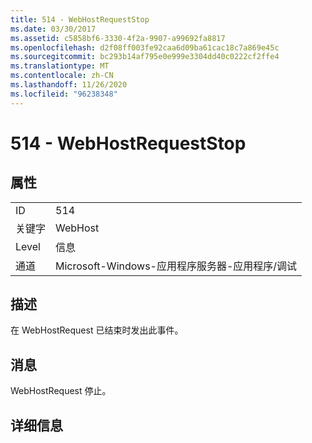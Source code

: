 ```yaml
---
title: 514 - WebHostRequestStop
ms.date: 03/30/2017
ms.assetid: c5858bf6-3330-4f2a-9907-a99692fa8817
ms.openlocfilehash: d2f08ff003fe92caa6d09ba61cac18c7a869e45c
ms.sourcegitcommit: bc293b14af795e0e999e3304dd40c0222cf2ffe4
ms.translationtype: MT
ms.contentlocale: zh-CN
ms.lasthandoff: 11/26/2020
ms.locfileid: "96238348"
---
```

# <a name="514---webhostrequeststop"></a>514 - WebHostRequestStop

## <a name="properties"></a>属性  
  
|||  
|-|-|  
|ID|514|  
|关键字|WebHost|  
|Level|信息|  
|通道|Microsoft-Windows-应用程序服务器-应用程序/调试|  
  
## <a name="description"></a>描述  

 在 WebHostRequest 已结束时发出此事件。  
  
## <a name="message"></a>消息  

 WebHostRequest 停止。  
  
## <a name="details"></a>详细信息

